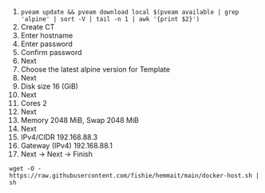 1. `pveam update && pveam download local $(pveam available | grep 'alpine' | sort -V | tail -n 1 | awk '{print $2}')`
2. Create CT
3. Enter hostname
4. Enter password
5. Confirm password
6. Next
6. Choose the latest alpine version for Template
7. Next
8. Disk size 16 (GiB)
9. Next
10. Cores 2
11. Next
12. Memory 2048 MiB, Swap 2048 MiB
13. Next
14. IPv4/CIDR 192.168.88.3
15. Gateway (IPv4) 192.168.88.1
16. Next -> Next -> Finish

`wget -O - https://raw.githubusercontent.com/fishie/hemmait/main/docker-host.sh | sh`
